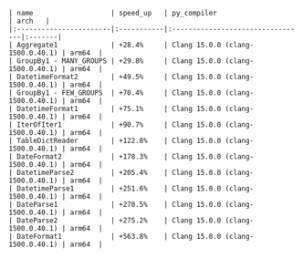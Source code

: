     | name                   | speed_up   | py_compiler                      | arch   |
    |:-----------------------|:-----------|:---------------------------------|:-------|
    | Aggregate1             | +28.4%     | Clang 15.0.0 (clang-1500.0.40.1) | arm64  |
    | GroupBy1 - MANY_GROUPS | +29.8%     | Clang 15.0.0 (clang-1500.0.40.1) | arm64  |
    | DatetimeFormat2        | +49.5%     | Clang 15.0.0 (clang-1500.0.40.1) | arm64  |
    | GroupBy1 - FEW_GROUPS  | +70.4%     | Clang 15.0.0 (clang-1500.0.40.1) | arm64  |
    | DatetimeFormat1        | +75.1%     | Clang 15.0.0 (clang-1500.0.40.1) | arm64  |
    | IterOfIter1            | +90.7%     | Clang 15.0.0 (clang-1500.0.40.1) | arm64  |
    | TableDictReader        | +122.8%    | Clang 15.0.0 (clang-1500.0.40.1) | arm64  |
    | DateFormat2            | +178.3%    | Clang 15.0.0 (clang-1500.0.40.1) | arm64  |
    | DatetimeParse2         | +205.4%    | Clang 15.0.0 (clang-1500.0.40.1) | arm64  |
    | DatetimeParse1         | +251.6%    | Clang 15.0.0 (clang-1500.0.40.1) | arm64  |
    | DateParse1             | +270.5%    | Clang 15.0.0 (clang-1500.0.40.1) | arm64  |
    | DateParse2             | +275.2%    | Clang 15.0.0 (clang-1500.0.40.1) | arm64  |
    | DateFormat1            | +563.8%    | Clang 15.0.0 (clang-1500.0.40.1) | arm64  |